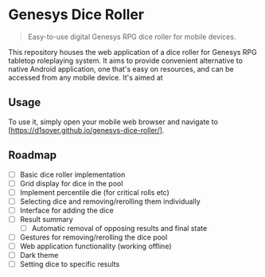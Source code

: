 # Genesys Dice Roller
> Easy-to-use digital Genesys RPG dice roller for mobile devices.

This repository houses the web application of a dice roller for Genesys RPG tabletop roleplaying system. It aims to provide convenient alternative to native Android application, one that's easy on resources, and can be accessed from any mobile device.
It's aimed at 

## Usage

To use it, simply open your mobile web browser and navigate to [https://d1sover.github.io/genesys-dice-roller/].

## Roadmap

- [ ] Basic dice roller implementation
- [ ] Grid display for dice in the pool
- [ ] Implement percentile die (for critical rolls etc)
- [ ] Selecting dice and removing/rerolling them individually
- [ ] Interface for adding the dice
- [ ] Result summary
  - [ ] Automatic removal of opposing results and final state
- [ ] Gestures for removing/rerolling the dice pool
- [ ] Web application functionality (working offline)
- [ ] Dark theme
- [ ] Setting dice to specific results
